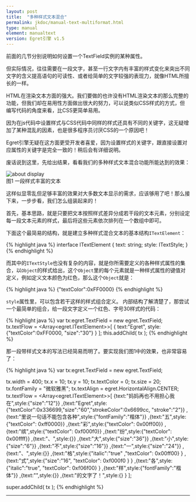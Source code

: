```yaml
---
layout: post
title:  "多种样式文本混合"
permalink: jkdoc/manual-text-multiformat.html
type: manual
element: manualtext
version: Egret引擎 v1.5
---
```



前面的几节分别说明如何设置一个TextField实例的某种属性。
    
但实际情况，往往需要在一段文字，甚至一行文字内有丰富的样式变化来突出不同文字的含义提高语句的可读性、或者给简单的文字较强的表现力，就像HTML所擅长的一样。
   
HTML在渲染文本方面的强大。我们要做的也许没有HTML渲染文本的那么完整的功能，但我们却在易用性方面做出很大的努力，可以说类似CSS样式的方式，但编写代码的角度来看，比CSS更简单易用。
     
因为在js代码中设置样式与CSS代码中同样的样式还具有不同的关键字，这无疑增加了某种混乱的因素，也是很多程序员讨厌CSS的一个原因吧！
   
Egret引擎无疑在这方面更受开发者喜爱，因为设置样式的关键字，跟直接设置对应属性的关键字是完全一致的！稍后会有详细说明。

废话说到这里，先给出结果，看看我们的多种样式文本混合功能所能达到的效果：
    
![about display]({{site.baseurl}}/assets/img-jk/manual-text-multiformat.jpg)     
图1 一段样式丰富的文本
    
这样似显零乱但足够丰富的效果对大多数文本显示的需求，应该够用了吧！那么接下来，一步步看，我们怎么组装起来的！
   

首先，基本思路，就是只要把文本按照样式差异分成若干段的文本元素，分别设定每一段文本元素的样式，最后将这些元素依次排列在一个数组中即可。
   
下面这个最简易的结构，就是建立多种样式混合文本的基本结构`ITextElement`：
     
{% highlight java %}
interface ITextElement {
    text: string;
    style: ITextStyle;
}
{% endhighlight %}
    
    
而其中的`ITextStyle`也没有复杂的内容，就是你所需要定义的各种样式属性的集合，以`Object`的样式给出，这个`Object`里的每个元素就是一种样式属性的键值对定义，例如定义文本颜色为红色，那么这个`Object`就是：
     
{% highlight java %}
{"textColor":0xFF0000}
{% endhighlight %}
    
`style`属性里，可以包含若干这样的样式组合定义。
内部结构了解清楚了，那尝试一个最简单的组合，给一段文字定义一个红色、字号30样式的代码：
     
{% highlight java %}
var tx:egret.TextField = new egret.TextField;
tx.textFlow = <Array<egret.ITextElement>>[ 
    { text:"Egret", style:{"textColor":0xFF0000, "size":"30"} }
];
this.addChild( tx );
{% endhighlight %}
    
那一段带样式文本的写法已经简易而明了。要实现我们图1中的效果，也非常容易了：    
    
{% highlight java %}
var tx:egret.TextField = new egret.TextField;

tx.width = 400;
tx.x = 10;
tx.y = 10;
tx.textColor = 0;
tx.size = 20;
tx.fontFamily = "微软雅黑";
tx.textAlign = egret.HorizontalAlign.CENTER;
tx.textFlow = <Array<egret.ITextElement>>[
     {text:"妈妈再也不用担心我在",style:{"size":"12"}}
    ,{text:"Egret",style:{"textColor":0x336699,"size":"60","strokeColor":0x6699cc, "stroke":"2"}}
    ,{text:"里说一句话不能包含各种",style:{"fontFamily":"楷体"}}
    ,{text:"五",style:{"textColor": 0xff0000}}
    ,{text:"彩",style:{"textColor": 0x00ff00}}
    ,{text:"缤",style:{"textColor": 0xf000f0}}
    ,{text:"纷",style:{"textColor": 0x00ffff}}
    ,{text:"、",style:{}}
    ,{text:"大",style:{"size":"36"}}
    ,{text:"小",style:{"size":"6"}}
    ,{text:"不",style:{"size":"16"}}
    ,{text:"一",style:{"size":"24"}}
    ,{text:"、",style:{}}
    ,{text:"格",style:{"italic":"true" ,"textColor": 0x00ff00} }
    ,{text:"式",style:{"size":"16", "textColor": 0xf000f0 } }
    ,{text:"各",style:{"italic":"true", "textColor": 0xf06f00} }
    ,{text:"样",style:{"fontFamily":"楷体"}}
    ,{text:"",style:{}}
    ,{text:"的文字了！",style:{} }
];

super.addChild( tx );
{% endhighlight %}
     
     
     
-----